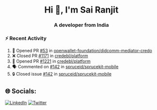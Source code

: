 <h1 align="center">Hi 👋, I'm Sai Ranjit</h1>
<h3 align="center">A developer from India</h3>

### :zap: Recent Activity

<!--START_SECTION:activity-->
1. 💪 Opened PR [#53](https://github.com/openwallet-foundation/didcomm-mediator-credo/pull/53) in [openwallet-foundation/didcomm-mediator-credo](https://github.com/openwallet-foundation/didcomm-mediator-credo)
2. ❌ Closed PR [#1171](https://github.com/credebl/platform/pull/1171) in [credebl/platform](https://github.com/credebl/platform)
3. 💪 Opened PR [#1221](https://github.com/credebl/platform/pull/1221) in [credebl/platform](https://github.com/credebl/platform)
4. 🗣 Commented on [#142](https://github.com/spruceid/sprucekit-mobile/issues/142#issuecomment-2847609152) in [spruceid/sprucekit-mobile](https://github.com/spruceid/sprucekit-mobile)
5. 🔒 Closed issue [#142](https://github.com/spruceid/sprucekit-mobile/issues/142) in [spruceid/sprucekit-mobile](https://github.com/spruceid/sprucekit-mobile)
<!--END_SECTION:activity-->

## 🌐 Socials:
[![LinkedIn](https://img.shields.io/badge/LinkedIn-%230077B5.svg?logo=linkedin&logoColor=white)](https://linkedin.com/in/sairanjit) [![Twitter](https://img.shields.io/badge/Twitter-%231DA1F2.svg?logo=Twitter&logoColor=white)](https://twitter.com/sairanjit_) 
